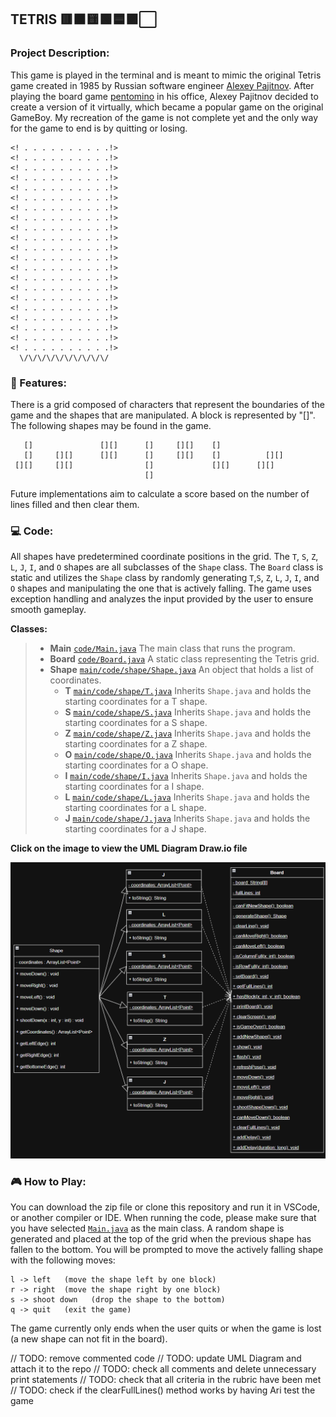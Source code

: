 ## TETRIS 🟥🟧🟨🟩🟦🟪⬜

### Project Description:
This game is played in the terminal and is meant to mimic the original Tetris game created in 1985 by Russian software engineer [Alexey Pajitnov](<https://www.britannica.com/biography/Alexey-Pajitnov>). After playing the board game [pentomino](<https://web.ma.utexas.edu/users/smmg/archive/1997/radin.html>) in his office, Alexey Pajitnov decided to create a version of it virtually, which became a popular game on the original GameBoy. My recreation of the game is not complete yet and the only way for the game to end is by quitting or losing.
```
<! . . . . . . . . . .!>
<! . . . . . . . . . .!>  
<! . . . . . . . . . .!>
<! . . . . . . . . . .!>
<! . . . . . . . . . .!>
<! . . . . . . . . . .!>
<! . . . . . . . . . .!>
<! . . . . . . . . . .!>
<! . . . . . . . . . .!>
<! . . . . . . . . . .!>
<! . . . . . . . . . .!>
<! . . . . . . . . . .!>
<! . . . . . . . . . .!>
<! . . . . . . . . . .!>
<! . . . . . . . . . .!>
<! . . . . . . . . . .!>
<! . . . . . . . . . .!>
<! . . . . . . . . . .!>
<! . . . . . . . . . .!>
<! . . . . . . . . . .!>
<! . . . . . . . . . .!>
  \/\/\/\/\/\/\/\/\/\/
```

### 🔎 Features:
There is a grid composed of characters that represent the boundaries of the game and the shapes that are manipulated. A block is represented by "[]". The following shapes may be found in the game.
```
   []               [][]      []     [][]    []     
   []     [][]      [][]      []     [][]    []          [][]
 [][]     [][]                []             [][]      [][]
                              []
```
Future implementations aim to calculate a score based on the number of lines filled and then clear them.

### 💻 Code:
All shapes have predetermined coordinate positions in the grid. The `T`, `S`, `Z`, `L`, `J`, `I`, and `O` shapes are all subclasses of the `Shape` class. The `Board` class is static and utilizes the `Shape` class by randomly generating `T`,`S`, `Z`, `L`, `J`, `I`, and `O` shapes and manipulating the one that is actively falling. The game uses exception handling and analyzes the input provided by the user to ensure smooth gameplay.

__Classes:__
 > - **Main** [`code/Main.java`](<https://github.com/derp00monsta/Tetris/blob/main/code/Main.java>) The main class that runs the program.
 > - **Board** [`code/Board.java`](<https://github.com/derp00monsta/Tetris/blob/main/code/Board.java>) A static class representing the Tetris grid.
 > - **Shape** [`main/code/shape/Shape.java`](<https://github.com/derp00monsta/Tetris/blob/main/code/shapes/Shape.java>) An object that holds a list of coordinates.
 >   - **T** [`main/code/shape/T.java`](<https://github.com/derp00monsta/Tetris/blob/main/code/shapes/T.java>) Inherits `Shape.java` and holds the starting coordinates for a T shape.
 >   - **S** [`main/code/shape/S.java`](<https://github.com/derp00monsta/Tetris/blob/main/code/shapes/S.java>) Inherits `Shape.java` and holds the starting coordinates for a S shape.
 >   - **Z** [`main/code/shape/Z.java`](<https://github.com/derp00monsta/Tetris/blob/main/code/shapes/Z.java>) Inherits `Shape.java` and holds the starting coordinates for a Z shape.
 >   - **O** [`main/code/shape/O.java`](<https://github.com/derp00monsta/Tetris/blob/main/code/shapes/O.java>) Inherits `Shape.java` and holds the starting coordinates for a O shape.
 >   - **I** [`main/code/shape/I.java`](<https://github.com/derp00monsta/Tetris/blob/main/code/shapes/I.java>) Inherits `Shape.java` and holds the starting coordinates for a I shape.
 >   - **L** [`main/code/shape/L.java`](<https://github.com/derp00monsta/Tetris/blob/main/code/shapes/L.java>) Inherits `Shape.java` and holds the starting coordinates for a L shape. 
 >   - **J** [`main/code/shape/J.java`](<https://github.com/derp00monsta/Tetris/blob/main/code/shapes/J.java>) Inherits `Shape.java` and holds the starting coordinates for a J shape.

 **Click on the image to view the UML Diagram Draw.io file**

 [<img src=UML.png>](<https://drive.google.com/file/d/1aZk0wBqmtG04Wr5Ft8qcC6oOq2NXwp34/view?usp=sharing>)

### 🎮 How to Play:
You can download the zip file or clone this repository and run it in VSCode, or another compiler or IDE. When running the code, please make sure that you have selected [`Main.java`](<https://github.com/derp00monsta/Tetris/blob/main/code/Main.java>) as the main class. A random shape is generated and placed at the top of the grid when the previous shape has fallen to the bottom. You will be prompted to move the actively falling shape with the following moves: 
```
l -> left   (move the shape left by one block)
r -> right  (move the shape right by one block)
s -> shoot down   (drop the shape to the bottom)
q -> quit   (exit the game)
```
The game currently only ends when the user quits or when the game is lost (a new shape can not fit in the board).

// TODO: remove commented code
// TODO: update UML Diagram and attach it to the repo
// TODO: check all comments and delete unnecessary print statements
// TODO: check that all criteria in the rubric have been met
// TODO: check if the clearFullLines() method works by having Ari test the game
